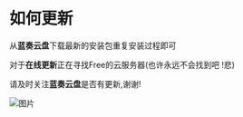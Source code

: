 # 如何更新

从**蓝奏云盘**下载最新的安装包重复安装过程即可

对于**在线更新**正在寻找Free的云服务器(也许永远不会找到吧 !悲)

请及时关注**蓝奏云盘**是否有更新,谢谢!

![图片](https://www.loliapi.com/acg/)
